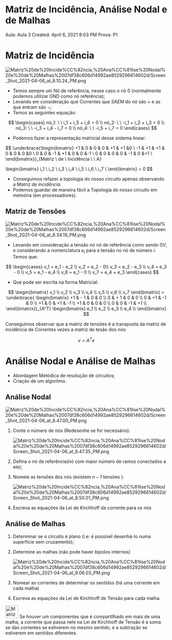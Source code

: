 # Matriz de Incidência, Análise Nodal e de Malhas

Aula: Aula 3
Created: April 6, 2021 8:03 PM
Prova: P1

# Matriz de Incidência

![Matriz%20de%20Incide%CC%82ncia,%20Ana%CC%81lise%20Nodal%20e%20de%20Malhas%2007df38c606d14992ae8529296614602d/Screen_Shot_2021-04-06_at_8.10.24_PM.png](Matriz%20de%20Incide%CC%82ncia,%20Ana%CC%81lise%20Nodal%20e%20de%20Malhas%2007df38c606d14992ae8529296614602d/Screen_Shot_2021-04-06_at_8.10.24_PM.png)

- Temos sempre um Nó de referência, nesse caso o nó $0$ (normalmente podemos utilizar GND como nó referência);
- Levando em consideração que Correntes que $SAEM$  do nó são $+$ e as que entram são $-$;
- Temos as seguintes equação:

$$
\begin{cases}
nó_1: \ \ i_1 + i_5 + i_6 = 0 \\
nó_2: \ \ -i_1 + i_2 + i_3 = 0 \\
nó_3: \ \ -i_3 + i_4 - i_7 = 0 \\ 
nó_4: \ \ -i_5 + i_7 = 0
\end{cases}
$$

- Podemos fazer a representação matricial desse sistema linear:

$$
\underbrace{\begin{bmatrix}
+1 & 0 & 0 & 0 & +1 & +1 &0 \\
-1 & +1 & +1 & 0 & 0 & 0 &0 \\
0 & 0 & -1 & +1 & 0 & 0 &-1 \\
0 & 0 & 0 & 0 & -1 & 0 &+1 \\
\end{bmatrix}}_{Matriz \ de \ Incidência \ \ A}

\begin{bmatrix}
i_1 \\ 
i_2 \\
i_3 \\
i_4 \\
i_5 \\
i_6 \\
i_7 \\
\end{bmatrix} = 0
$$

- Conseguimos refazer a topologia  do nosso circuito apenas observando a $Matriz \ de \ incidência$.
- Podemos guardar de maneira fácil a Topologia do nosso circuito em memória (em processadores).

## Matriz de Tensões

![Matriz%20de%20Incide%CC%82ncia,%20Ana%CC%81lise%20Nodal%20e%20de%20Malhas%2007df38c606d14992ae8529296614602d/Screen_Shot_2021-04-06_at_8.34.19_PM.png](Matriz%20de%20Incide%CC%82ncia,%20Ana%CC%81lise%20Nodal%20e%20de%20Malhas%2007df38c606d14992ae8529296614602d/Screen_Shot_2021-04-06_at_8.34.19_PM.png)

- Levando em consideração a tensão no nó de referência como sendo $0V$, e considerando a nomenclatura $e_i$ para a tensão no nó de número $i$. Temos que:

$$
\begin{cases}
v_1 = e_1 - e_2 \\ 
v_2 = e_2 - 0\\
v_3 = e_2 - e_3 \\ 
v_4 = e_3 - 0 \\ 
v_5 = e_1 - e_4 \\ 
v_6 = e_1 - 0 \\ 
v_7 = e_4 + e_3
\end{cases}
$$

- Que pode ser escrita na forma Matricial:

$$
\begin{bmatrix}
v_1 \\ 
v_2 \\ 
v_3 \\ 
v_4 \\ 
v_5 \\ 
v_6 \\ 
v_7
\end{bmatrix} = 
\underbrace{
\begin{bmatrix}
+1 & - 1 & 0 & 0 \\ 
0 & + 1 & 0 & 0 \\ 
0 & +1 & -1 & 0 \\ 
+1 & 0 & +1 & -1 \\ 
+1 & 0 & 0 & 0 \\ 
0 & 0 & -1 & +1 \\ 
\end{bmatrix}}_{A^T}
\begin{bmatrix}
e_1 \\ 
e_2 \\
e_3 \\
e_4 \\
\end{bmatrix}
$$

Conseguimos observar que a matriz de tensões é a transposta da matriz de incidência de Correntes vezes a matriz de tesão dos nós:

$$
v = A^Te
$$

# Análise Nodal e Análise de Malhas

- Abordagem Metódica de resolução de circuitos;
- Criação de um algoritmo.

## Análise Nodal

![Matriz%20de%20Incide%CC%82ncia,%20Ana%CC%81lise%20Nodal%20e%20de%20Malhas%2007df38c606d14992ae8529296614602d/Screen_Shot_2021-04-06_at_8.47.00_PM.png](Matriz%20de%20Incide%CC%82ncia,%20Ana%CC%81lise%20Nodal%20e%20de%20Malhas%2007df38c606d14992ae8529296614602d/Screen_Shot_2021-04-06_at_8.47.00_PM.png)

1. Conte o número de nós (Redesenhe se for necessário):
    
    ![Matriz%20de%20Incide%CC%82ncia,%20Ana%CC%81lise%20Nodal%20e%20de%20Malhas%2007df38c606d14992ae8529296614602d/Screen_Shot_2021-04-06_at_8.47.35_PM.png](Matriz%20de%20Incide%CC%82ncia,%20Ana%CC%81lise%20Nodal%20e%20de%20Malhas%2007df38c606d14992ae8529296614602d/Screen_Shot_2021-04-06_at_8.47.35_PM.png)
    
2. Defina o nó de referência(nó com maior número de ramos conectados a ele);
3. Nomeie as tensões dos nós (existem $n-1$ tensões ):
    
    ![Matriz%20de%20Incide%CC%82ncia,%20Ana%CC%81lise%20Nodal%20e%20de%20Malhas%2007df38c606d14992ae8529296614602d/Screen_Shot_2021-04-06_at_8.50.01_PM.png](Matriz%20de%20Incide%CC%82ncia,%20Ana%CC%81lise%20Nodal%20e%20de%20Malhas%2007df38c606d14992ae8529296614602d/Screen_Shot_2021-04-06_at_8.50.01_PM.png)
    
4. Escreva as equações da Lei de Kirchhoff da corrente para os nós

## Análise de Malhas

1. Determinar se o circuito é plano (i.e: é possível desenhá-lo numa superfície sem cruzamento);
2. Determine as malhas (não pode haver bipolos internos)
    
    ![Matriz%20de%20Incide%CC%82ncia,%20Ana%CC%81lise%20Nodal%20e%20de%20Malhas%2007df38c606d14992ae8529296614602d/Screen_Shot_2021-04-06_at_9.06.03_PM.png](Matriz%20de%20Incide%CC%82ncia,%20Ana%CC%81lise%20Nodal%20e%20de%20Malhas%2007df38c606d14992ae8529296614602d/Screen_Shot_2021-04-06_at_9.06.03_PM.png)
    
3. Nomear as correntes de determinar os sentidos (há uma corrente em cada malha)
4. Escreva as equações da Lei de Kirchhoff de Tensão para cada malha.

<aside>
<img src="Matriz%20de%20Incide%CC%82ncia,%20Ana%CC%81lise%20Nodal%20e%20de%20Malhas%2007df38c606d14992ae8529296614602d/Hifumi_Surprised.png" alt="Matriz%20de%20Incide%CC%82ncia,%20Ana%CC%81lise%20Nodal%20e%20de%20Malhas%2007df38c606d14992ae8529296614602d/Hifumi_Surprised.png" width="40px" /> Se houver um componentes que é compartilhado em mais de uma malha, a corrente que passa nele na Lei de Kirchhoff de Tensão é a soma se das correntes se estiverem no mesmo sentido, e a subtração se estiverem em sentidos diferentes.

</aside>